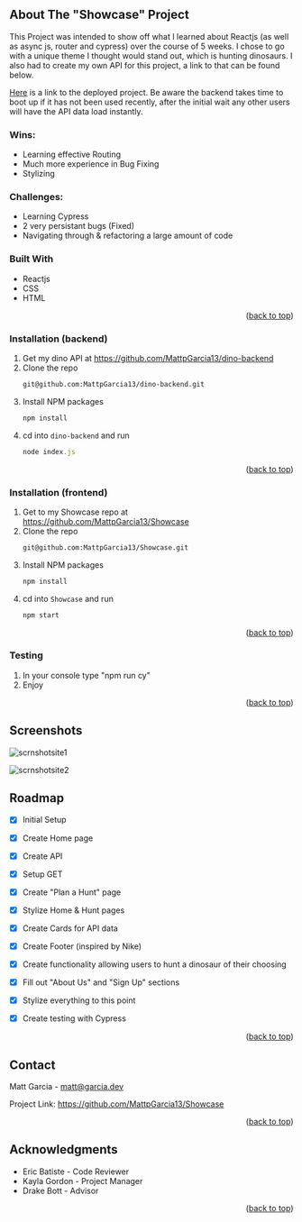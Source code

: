 ## About The "Showcase" Project
This Project was intended to show off what I learned about Reactjs (as well as async js, router and cypress) over the course of 5 weeks. I chose to go with a unique theme I thought would stand out, which is hunting dinosaurs. I also had to create my own API for this project, a link to that can be found below.

[Here](https://showcase-dino-d99a131ccd1e.herokuapp.com/) is a link to the deployed project. Be aware the backend takes time to boot up if it has not been used recently, after the initial wait any other users will have the API data load instantly.

### Wins:

* Learning effective Routing
* Much more experience in Bug Fixing
* Stylizing

### Challenges:

* Learning Cypress
* 2 very persistant bugs (Fixed)
* Navigating through & refactoring a large amount of code

### Built With

* Reactjs
* CSS
* HTML

<p align="right">(<a href="#readme-top">back to top</a>)</p>


### Installation (backend)

1. Get my dino API at https://github.com/MattpGarcia13/dino-backend
2. Clone the repo
   ```sh
   git@github.com:MattpGarcia13/dino-backend.git
   ```
3. Install NPM packages
   ```sh
   npm install
   ```
4. cd into `dino-backend` and run 
   ```js
   node index.js
   ```

<p align="right">(<a href="#readme-top">back to top</a>)</p>

### Installation (frontend)

1. Get to my Showcase repo at https://github.com/MattpGarcia13/Showcase
2. Clone the repo
   ```sh
   git@github.com:MattpGarcia13/Showcase.git
   ```
3. Install NPM packages
   ```sh
   npm install
   ```
4. cd into `Showcase` and run 
   ```js
   npm start
   ```

<p align="right">(<a href="#readme-top">back to top</a>)</p>

### Testing

1. In your console type "npm run cy"
2. Enjoy


<p align="right">(<a href="#readme-top">back to top</a>)</p>


## Screenshots

![scrnshotsite1](https://github.com/MattpGarcia13/Showcase/assets/145981239/896c8385-4880-4b20-a090-c809a210b0b6)

![scrnshotsite2](https://github.com/MattpGarcia13/Showcase/assets/145981239/dc96003f-701e-4e00-ba78-9fdec30cd426)


## Roadmap

- [x] Initial Setup
- [x] Create Home page
- [x] Create API
- [x] Setup GET
- [x] Create "Plan a Hunt" page
- [x] Stylize Home & Hunt pages
- [x] Create Cards for API data
- [x] Create Footer (inspired by Nike)
- [x] Create functionality allowing users to hunt a dinosaur of their choosing
- [x] Fill out "About Us" and "Sign Up" sections
- [x] Stylize everything to this point
- [x] Create testing with Cypress
    


<p align="right">(<a href="#readme-top">back to top</a>)</p>


## Contact

Matt Garcia - matt@garcia.dev

Project Link: https://github.com/MattpGarcia13/Showcase

<p align="right">(<a href="#readme-top">back to top</a>)</p>




## Acknowledgments

* Eric Batiste - Code Reviewer
* Kayla Gordon - Project Manager
* Drake Bott - Advisor

<p align="right">(<a href="#readme-top">back to top</a>)</p>

